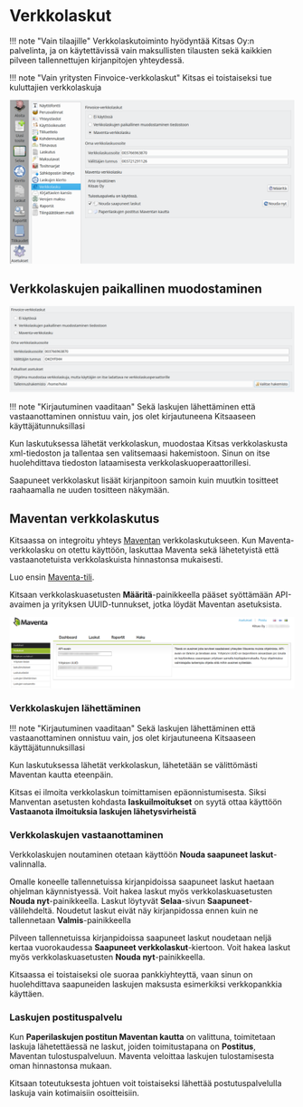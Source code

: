 # Verkkolaskut

!!! note "Vain tilaajille"
    Verkkolaskutoiminto hyödyntää Kitsas Oy:n palvelinta, ja on käytettävissä vain maksullisten tilausten sekä kaikkien pilveen tallennettujen kirjanpitojen yhteydessä.

!!! note "Vain yritysten Finvoice-verkkolaskut"
    Kitsas ei toistaiseksi tue kuluttajien verkkolaskuja

![](verkkolasku.png)

## Verkkolaskujen paikallinen muodostaminen

![](paikallinen.png)

!!! note "Kirjautuminen vaaditaan"
    Sekä laskujen lähettäminen että vastaanottaminen onnistuu vain, jos olet kirjautuneena Kitsaaseen käyttäjätunnuksillasi

Kun laskutuksessa lähetät verkkolaskun, muodostaa Kitsas verkkolaskusta xml-tiedoston ja tallentaa sen valitsemaasi hakemistoon. Sinun on itse huolehdittava tiedoston lataamisesta verkkolaskuoperaattorillesi.

Saapuneet verkkolaskut lisäät kirjanpitoon samoin kuin muutkin tositteet raahaamalla ne uuden tositteen näkymään.

## Maventan verkkolaskutus

Kitsaassa on integroitu yhteys [Maventan](https://maventa.com) verkkolaskutukseen. Kun Maventa-verkkolasku on otettu käyttöön, laskuttaa Maventa sekä lähetetyistä että vastaanotetuista verkkolaskuista hinnastonsa mukaisesti.

Luo ensin [Maventa-tili](https://secure.maventa.com/registrations).

Kitsaan verkkolaskuasetusten **Määritä**-painikkeella pääset syöttämään API-avaimen ja yrityksen UUID-tunnukset, jotka löydät Maventan asetuksista.

![](maventaruutu.png)

### Verkkolaskujen lähettäminen

!!! note "Kirjautuminen vaaditaan"
    Sekä laskujen lähettäminen että vastaanottaminen onnistuu vain, jos olet kirjautuneena Kitsaaseen käyttäjätunnuksillasi

Kun laskutuksessa lähetät verkkolaskun, lähetetään se välittömästi Maventan kautta eteenpäin.

Kitsas ei ilmoita verkkolaskun toimittamisen epäonnistumisesta. Siksi Manventan asetusten kohdasta **laskuilmoitukset** on syytä ottaa käyttöön **Vastaanota ilmoituksia laskujen lähetysvirheistä**

### Verkkolaskujen vastaanottaminen

Verkkolaskujen noutaminen otetaan käyttöön **Nouda saapuneet laskut**-valinnalla.

Omalle koneelle tallennetuissa kirjanpidoissa saapuneet laskut haetaan ohjelman käynnistyessä. Voit hakea laskut myös verkkolaskuasetusten **Nouda nyt**-painikkeella. Laskut löytyvät **Selaa**-sivun **Saapuneet**-välilehdeltä. Noudetut laskut eivät näy kirjanpidossa ennen kuin ne tallennetaan **Valmis**-painikkeella

Pilveen tallennetuissa kirjanpidoissa saapuneet laskut noudetaan neljä kertaa vuorokaudessa **Saapuneet verkkolaskut**-kiertoon. Voit hakea laskut myös verkkolaskuasetusten **Nouda nyt**-painikkeella.

Kitsaassa ei toistaiseksi ole suoraa pankkiyhteyttä, vaan sinun on huolehdittava saapuneiden laskujen maksusta esimerkiksi verkkopankkia käyttäen.

### Laskujen postituspalvelu

Kun **Paperilaskujen postitun Maventan kautta** on valittuna, toimitetaan laskuja lähetettäessä ne laskut, joiden toimitustapana on **Postitus**, Maventan tulostuspalveluun. Maventa veloittaa laskujen tulostamisesta oman hinnastonsa mukaan.

Kitsaan toteutuksesta johtuen voit toistaiseksi lähettää postutuspalvelulla laskuja vain kotimaisiin osoitteisiin.
